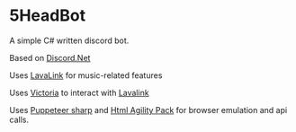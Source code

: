 # 5HeadBot
A simple C# written discord bot.

Based on [Discord.Net](https://github.com/discord-net/Discord.Net)

Uses [LavaLink](https://github.com/Frederikam/Lavalink) for music-related features

Uses [Victoria](https://github.com/Yucked/Victoria) to interact with [Lavalink](https://github.com/Frederikam/Lavalink)

Uses [Puppeteer sharp](https://github.com/hardkoded/puppeteer-sharp) and [Html Agility Pack](https://github.com/zzzprojects/html-agility-pack) for browser emulation and api calls.
